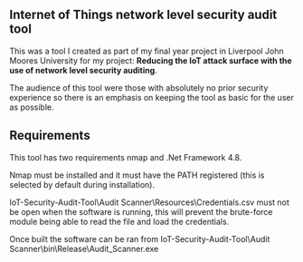 

## Internet of Things network level security audit tool


This was a tool I created as part of my final year project in Liverpool John Moores University for my project: **Reducing the IoT attack surface with the use of network level security auditing**.

The audience of this tool were those with absolutely no prior security experience so there is an emphasis on keeping the tool as basic for the user as possible.

## Requirements

This tool has two requirements nmap and .Net Framework 4.8. 

Nmap must be installed and it must have the PATH registered (this is selected by default during installation).

IoT-Security-Audit-Tool\Audit Scanner\Resources\Credentials.csv must not be open when the software is running, this will prevent the brute-force module being able to read the file and load the credentials.

Once built the software can be ran from IoT-Security-Audit-Tool\Audit Scanner\bin\Release\Audit_Scanner.exe
